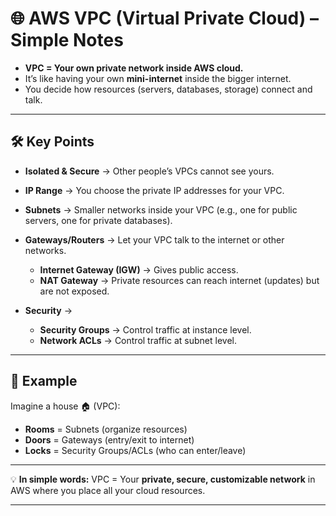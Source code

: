 
# 🌐 **AWS VPC (Virtual Private Cloud) – Simple Notes**

* **VPC = Your own private network inside AWS cloud.**
* It’s like having your own **mini-internet** inside the bigger internet.
* You decide how resources (servers, databases, storage) connect and talk.

---

## 🛠️ **Key Points**

* **Isolated & Secure** → Other people’s VPCs cannot see yours.
* **IP Range** → You choose the private IP addresses for your VPC.
* **Subnets** → Smaller networks inside your VPC (e.g., one for public servers, one for private databases).
* **Gateways/Routers** → Let your VPC talk to the internet or other networks.

  * **Internet Gateway (IGW)** → Gives public access.
  * **NAT Gateway** → Private resources can reach internet (updates) but are not exposed.
* **Security** →

  * **Security Groups** → Control traffic at instance level.
  * **Network ACLs** → Control traffic at subnet level.

---

## 📌 Example

Imagine a house 🏠 (VPC):

* **Rooms** = Subnets (organize resources)
* **Doors** = Gateways (entry/exit to internet)
* **Locks** = Security Groups/ACLs (who can enter/leave)

---

💡 **In simple words:**
VPC = Your **private, secure, customizable network** in AWS where you place all your cloud resources.

---

